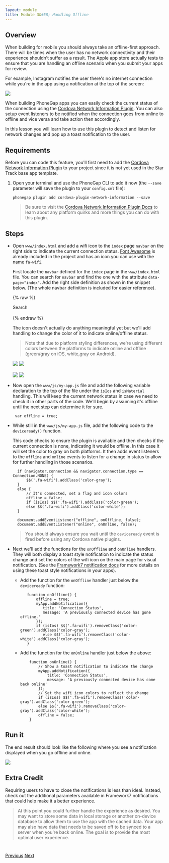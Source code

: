```yaml
---
layout: module
title: Module 3&#58; Handling Offline
---
```


## Overview
When building for mobile you should always take an offline-first approach. There will be times when the
user has no network connectivity and their experience shouldn’t suffer as a result.
The Apple app store actually tests to ensure that you are handling an offline scenario when you submit your apps for review.

For example, Instagram notifies the user there's no internet connection while you're in the app using a notification
at the top of the screen:

 <img class="screenshot" src="images/instagram-off.png"/>


When building PhoneGap apps you can easily check the current status of the connection using the [Cordova Network Information Plugin](https://github.com/apache/cordova-plugin-network-information). You can also setup event listeners to be notified when the
connection goes from online to offline and vice versa and take action then accordingly.

In this lesson you will learn how to use this plugin to detect and listen for network changes and pop up a toast
notification to the user.

## Requirements
Before you can code this feature, you'll first need to add the [Cordova Network Information Plugin](https://github.com/apache/cordova-plugin-network-information) to your project since it is not yet used in the Star Track base
app template.

1. Open your terminal and use the PhoneGap CLI to add it now (the `--save` parameter will save the plugin to your `config.xml` file):

       phonegap plugin add cordova-plugin-network-information --save

   >Be sure to visit the [Cordova Network Information Plugin Docs](https://github.com/apache/cordova-plugin-network-information) to learn about any platform quirks and more things you can do
  with this plugin.

## Steps
- Open `www/index.html` and add a wifi icon to the `index` page `navbar` on the right side to indicate
the current connection status. [Font Awesome](http://fontawesome.io/icons/) is already included in the project and has an icon you can use
with the name `fa-wifi`.

  First locate the `navbar` defined for the `index` page in the `www/index.html` file. You can search for `navbar` and find the one
  with the attribute `data-page="index"`. Add the right side definition as shown in the snippet below. (The whole navbar definition is
  included for easier reference).

    {% raw %}
        <div class="navbar">
        <div class="navbar-inner" data-page="index">
            <div class="left">
                <!--
                    Left link contains only icon - additional "icon-only" class
                    Additional "open-panel" class tells app to open panel when we click on this link
                -->
                <a href="#" class="link icon-only open-panel"><i class="fa fa-bars"></i></a>
            </div>
            <div class="center sliding">Search</div>
            <!-- Workshop - Add right navbar icon -->
            <div class="right">
                <!--
                    Right icon indicates network connection status               
                -->
                <a href="#" class="icon-only"><i class="fa fa-wifi"></i></a>
            </div>
        </div>
        </div>    
        {% endraw %}

   The icon doesn't actually do anything meaningful yet but we'll add handling to change the color of it to
   indicate online/offline status.

   >Note that due to platform styling differences, we're using different colors between the platforms to indicate
   online and offline (green/gray on iOS, white,gray on Android).       

   <img class="screenshot-md2" src="images/ios-online-icon.png"/>
   <img class="screenshot-md2" src="images/ios-offline-icon.png"/>
   <br><br>
   <img class="screenshot-md2" src="images/android-online.png"/>
   <img class="screenshot-md2" src="images/android-offline.png"/>


- Now open the `www/js/my-app.js` file and add the following variable declaration to the top of the file under the `isIos`
and `isMaterial` handling. This will keep the current network status in case we need to check it in other parts of the code.
We'll begin by assuming it's offline until the next step can determine it for sure.

       var offline = true;

- While still in the `www/js/my-app.js` file, add the following code to the `deviceready()` function.

  This code checks to ensure the plugin is available and then checks if the current
  connection is none, indicating it would be offline. In this case it will set the color to gray on both
  platforms. It then adds event listeners to the `offline` and `online` events to listen for a change in
  status to allow for further handling in those scenarios.


        if (navigator.connection && navigator.connection.type == Connection.NONE) {
            $$('.fa-wifi').addClass('color-gray');     
        }
        else {
            // It's connected, set a flag and icon colors
            offline = false;
            if (isIos) $$('.fa-wifi').addClass('color-green');
            else $$('.fa-wifi').addClass('color-white');
        }

        document.addEventListener("offline", onOffline, false);
        document.addEventListener("online", onOnline, false);


  >You should always ensure you wait until the `deviceready` event is fired before using any Cordova native plugins.   

- Next we'll add the functions for the `onOffline` and `onOnline` handlers. They will both display
a toast style notification to indicate the status change and set the colors of the wifi icon on the main
page for visual notification. (See the [Framework7 notification docs](http://framework7.io/docs/notifications.html)
for more details on using these toast style notifications in your apps).    

   - Add the function for the `onOffline` handler just below the `deviceready` function:     

            function onOffline() {
                offline = true;
                myApp.addNotification({
                   title: 'Connection Status',
                   message: 'A previously connected device has gone offline.'
                });
                if (isIos) $$('.fa-wifi').removeClass('color-green').addClass('color-gray');
                   else $$('.fa-wifi').removeClass('color-white').addClass('color-gray');            
            }

  - Add the function for the `onOnline` handler just below the above:

            function onOnline() {
                // Show a toast notification to indicate the change
                myApp.addNotification({
                    title: 'Connection Status',
                    message: 'A previously connected device has come back online'
                });
                // Set the wifi icon colors to reflect the change
                if (isIos) $$('.fa-wifi').removeClass('color-gray').addClass('color-green');
                else $$('.fa-wifi').removeClass('color-gray').addClass('color-white');    
                offline = false;
            }

## Run it
The end result should look like the following where you see a notification displayed when you go offline and
online.

   <img class="screenshot2" src="images/ios-network-detect.png"/>

## Extra Credit
Requiring users to have to close the notifications is less than ideal. Instead, check out the additional parameters available
in Framework7 notifications that could help make it a better experience.

>At this point you could further handle the experience as desired. You may want to store some data in local storage
or another on-device database to allow them to use the app with the cached data. Your app may also have data
that needs to be saved off to be synced to a server when you're back online. The goal is to provide the most
optimal user experience.  




<div class="row" style="margin-top:40px;">
<div class="col-sm-12">
<a href="lesson2.html" class="btn btn-default"><i class="glyphicon glyphicon-chevron-left"></i> Previous</a>
<a href="lesson4.html" class="btn btn-default pull-right">Next <i class="glyphicon
glyphicon-chevron-right"></i></a>
</div>
</div>
